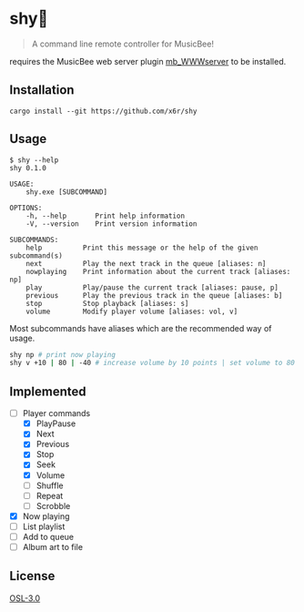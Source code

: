 # shy🍂

> A command line remote controller for MusicBee!

requires the MusicBee web server plugin [mb_WWWserver](https://github.com/Cynosphere/mb_WWWserver) to be installed.

## Installation

```
cargo install --git https://github.com/x6r/shy
```

## Usage

```
$ shy --help
shy 0.1.0

USAGE:
    shy.exe [SUBCOMMAND]

OPTIONS:
    -h, --help       Print help information
    -V, --version    Print version information

SUBCOMMANDS:
    help          Print this message or the help of the given subcommand(s)
    next          Play the next track in the queue [aliases: n]
    nowplaying    Print information about the current track [aliases: np]
    play          Play/pause the current track [aliases: pause, p]
    previous      Play the previous track in the queue [aliases: b]
    stop          Stop playback [aliases: s]
    volume        Modify player volume [aliases: vol, v]
```

Most subcommands have aliases which are the recommended way of usage.

```sh
shy np # print now playing
shy v +10 | 80 | -40 # increase volume by 10 points | set volume to 80 | decrease volume by 40
```

## Implemented

- [ ] Player commands
  - [x] PlayPause
  - [x] Next
  - [x] Previous
  - [x] Stop
  - [x] Seek
  - [x] Volume
  - [ ] Shuffle
  - [ ] Repeat
  - [ ] Scrobble
- [x] Now playing
- [ ] List playlist
- [ ] Add to queue
- [ ] Album art to file

## License

[OSL-3.0](LICENSE)
